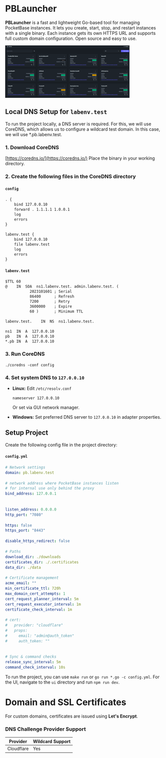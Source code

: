 # PBLauncher

**PBLauncher** is a fast and lightweight Go-based tool for managing PocketBase instances. It lets you create, start, stop, and restart instances with a single binary. Each instance gets its own HTTPS URL and supports full custom domain configuration. Open source and easy to use.


<img src="screenshots/image.png" alt="Screenshot" width="400"/>


## Local DNS Setup for `labenv.test`
To run the project locally, a DNS server is required. For this, we will use CoreDNS, which allows us to configure a wildcard test domain. In this case, we will use *.pb.labenv.test.

### 1. Download CoreDNS

[https://coredns.io/](https://coredns.io/)
Place the binary in your working directory.

### 2. Create the following files in the CoreDNS directory

#### `config`

```
. {
    bind 127.0.0.10
    forward . 1.1.1.1 1.0.0.1
    log
    errors
}

labenv.test {
    bind 127.0.0.10
    file labenv.test
    log
    errors
}
```

#### `labenv.test`

```
$TTL 60
@    IN  SOA  ns1.labenv.test. admin.labenv.test. (
           2023101601 ; Serial
           86400      ; Refresh
           7200       ; Retry
           3600000    ; Expire
           60 )       ; Minimum TTL

labenv.test.    IN  NS  ns1.labenv.test.

ns1  IN  A  127.0.0.10
pb   IN  A  127.0.0.10
*.pb IN  A  127.0.0.10
```

### 3. Run CoreDNS

```
./coredns -conf config
```

### 4. Set system DNS to `127.0.0.10`

* **Linux:**
  Edit `/etc/resolv.conf`

  ```
  nameserver 127.0.0.10
  ```

  Or set via GUI network manager.

* **Windows:**
  Set preferred DNS server to `127.0.0.10` in adapter properties.


## Setup Project

Create the following config file in the project directory:

#### `config.yml`

```yml
# Network settings
domain: pb.labenv.test

# network address where PocketBase instances listen  
# for internal use only behind the proxy  
bind_address: 127.0.0.1


listen_address: 0.0.0.0
http_port: "7080"

https: false
https_port: "8443"

disable_https_redirect: false

# Paths
download_dir: ./downloads
certificates_dir: ./.certificates
data_dir: ./data

# Certificate management
acme_email: ""
min_certificate_ttl: 720h
max_domain_cert_attempts: 1
cert_request_planner_interval: 5m
cert_request_executor_interval: 1m
certificate_check_interval: 1m

# cert:
#   provider: "cloudflare"
#   props:
#     email: "admin@auth_token"
#     auth_token: ""


# Sync & command checks
release_sync_interval: 5m
command_check_interval: 10s

```

To run the project, you can use `make run` or `go run *.go -c config.yml`.
For the UI, navigate to the `ui` directory and run `npm run dev`.

# Domain and SSL Certificates

For custom domains, certificates are issued using **Let's Encrypt**.

### DNS Challenge Provider Support

| Provider    | Wildcard Support |
|-------------|------------------|
| Cloudflare  | Yes              |